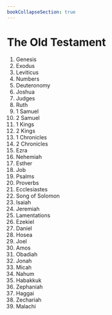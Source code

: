 ```yaml
---
bookCollapseSection: true
---
```


# The Old Testament

1. Genesis
2. Exodus
3. Leviticus
4. Numbers
5. Deuteronomy
6. Joshua
7. Judges
8. Ruth
9. 1 Samuel
10. 2 Samuel
11. 1 Kings
12. 2 Kings
13. 1 Chronicles
14. 2 Chronicles
15. Ezra
16. Nehemiah
17. Esther
18. Job
19. Psalms
20. Proverbs
21. Ecclesiastes
22. Song of Solomon
23. Isaiah
24. Jeremiah
25. Lamentations
26. Ezekiel
27. Daniel
28. Hosea
29. Joel
30. Amos
31. Obadiah
32. Jonah
33. Micah
34. Nahum
35. Habakkuk
36. Zephaniah
37. Haggai
38. Zechariah
39. Malachi